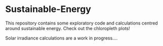 # Sustainable-Energy

This repository contains some exploratory code and calculations centred around sustainable energy. Check out the chloropleth plots!

Solar irradiance calculations are a work in progress....
